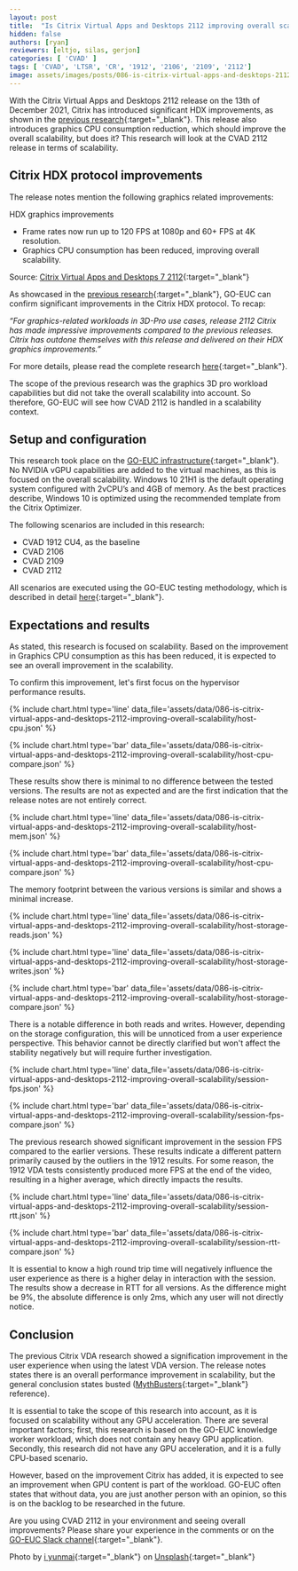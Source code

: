 ```yaml
---
layout: post
title:  "Is Citrix Virtual Apps and Desktops 2112 improving overall scalability?"
hidden: false
authors: [ryan]
reviewers: [eltjo, silas, gerjon]
categories: [ 'CVAD' ]
tags: [ 'CVAD', 'LTSR', 'CR', '1912', '2106', '2109', '2112']
image: assets/images/posts/086-is-citrix-virtual-apps-and-desktops-2112-improving-overall-scalability/is-cvad-2112-improving-overall-scalability-feature-image.png
---
```

With the Citrix Virtual Apps and Desktops 2112 release on the 13th of December 2021, Citrix has introduced significant HDX improvements, as shown in the [previous research](https://www.go-euc.com/significant-hdx-improvements-with-cvad-2112/){:target="_blank"}. This release also introduces graphics CPU consumption reduction, which should improve the overall scalability, but does it? This research will look at the CVAD 2112 release in terms of scalability.

## Citrix HDX protocol improvements
The release notes mention the following graphics related improvements:

HDX graphics improvements

  * Frame rates now run up to 120 FPS at 1080p and 60+ FPS at 4K resolution.
  * Graphics CPU consumption has been reduced, improving overall scalability.

Source: [Citrix Virtual Apps and Desktops 7 2112](https://docs.citrix.com/en-us/citrix-virtual-apps-desktops/whats-new.html){:target="_blank"}

As showcased in the [previous research](https://www.go-euc.com/significant-hdx-improvements-with-cvad-2112/){:target="_blank"}, GO-EUC can confirm significant improvements in the Citrix HDX protocol. To recap: 

<i>“For graphics-related workloads in 3D-Pro use cases, release 2112 Citrix has made impressive improvements compared to the previous releases. Citrix has outdone themselves with this release and delivered on their HDX graphics improvements.”</i>

For more details, please read the complete research [here](https://www.go-euc.com/significant-hdx-improvements-with-cvad-2112/){:target="_blank"}.

The scope of the previous research was the graphics 3D pro workload capabilities but did not take the overall scalability into account. So therefore, GO-EUC will see how CVAD 2112 is handled in a scalability context.

## Setup and configuration
This research took place on the [GO-EUC infrastructure](https://www.go-euc.com/architecture-and-hardware-setup-overview-2020/){:target="_blank"}. No NVIDIA vGPU capabilities are added to the virtual machines, as this is focused on the overall scalability. Windows 10 21H1 is the default operating system configured with 2vCPU’s and 4GB of memory. As the best practices describe, Windows 10 is optimized using the recommended template from the Citrix Optimizer.

The following scenarios are included in this research:

  * CVAD 1912 CU4, as the baseline
  * CVAD 2106
  * CVAD 2109
  * CVAD 2112

All scenarios are executed using the GO-EUC testing methodology, which is described in detail [here](https://www.go-euc.com/insight-in-the-testing-methodology-2020/){:target="_blank"}.

## Expectations and results
As stated, this research is focused on scalability. Based on the improvement in Graphics CPU consumption as this has been reduced, it is expected to see an overall improvement in the scalability.

To confirm this improvement, let's first focus on the hypervisor performance results.

{% include chart.html type='line' data_file='assets/data/086-is-citrix-virtual-apps-and-desktops-2112-improving-overall-scalability/host-cpu.json' %}

{% include chart.html type='bar' data_file='assets/data/086-is-citrix-virtual-apps-and-desktops-2112-improving-overall-scalability/host-cpu-compare.json' %}

These results show there is minimal to no difference between the tested versions. The results are not as expected and are the first indication that the release notes are not entirely correct.

{% include chart.html type='line' data_file='assets/data/086-is-citrix-virtual-apps-and-desktops-2112-improving-overall-scalability/host-mem.json' %}

{% include chart.html type='bar' data_file='assets/data/086-is-citrix-virtual-apps-and-desktops-2112-improving-overall-scalability/host-cpu-compare.json' %}

The memory footprint between the various versions is similar and shows a minimal increase.

{% include chart.html type='line' data_file='assets/data/086-is-citrix-virtual-apps-and-desktops-2112-improving-overall-scalability/host-storage-reads.json' %}

{% include chart.html type='line' data_file='assets/data/086-is-citrix-virtual-apps-and-desktops-2112-improving-overall-scalability/host-storage-writes.json' %}

{% include chart.html type='bar' data_file='assets/data/086-is-citrix-virtual-apps-and-desktops-2112-improving-overall-scalability/host-storage-compare.json' %}

There is a notable difference in both reads and writes. However, depending on the storage configuration, this will be unnoticed from a user experience perspective. This behavior cannot be directly clarified but won't affect the stability negatively but will require further investigation.

{% include chart.html type='line' data_file='assets/data/086-is-citrix-virtual-apps-and-desktops-2112-improving-overall-scalability/session-fps.json' %}

{% include chart.html type='bar' data_file='assets/data/086-is-citrix-virtual-apps-and-desktops-2112-improving-overall-scalability/session-fps-compare.json' %}

The previous research showed significant improvement in the session FPS compared to the earlier versions. These results indicate a different pattern primarily caused by the outliers in the 1912 results. For some reason, the 1912 VDA tests consistently produced more FPS at the end of the video, resulting in a higher average, which directly impacts the results.

{% include chart.html type='line' data_file='assets/data/086-is-citrix-virtual-apps-and-desktops-2112-improving-overall-scalability/session-rtt.json' %}

{% include chart.html type='bar' data_file='assets/data/086-is-citrix-virtual-apps-and-desktops-2112-improving-overall-scalability/session-rtt-compare.json' %}

It is essential to know a high round trip time will negatively influence the user experience as there is a higher delay in interaction with the session. The results show a decrease in RTT for all versions. As the difference might be 9%, the absolute difference is only 2ms, which any user will not directly notice. 

## Conclusion
The previous Citrix VDA research showed a signification improvement in the user experience when using the latest VDA version. The release notes states there is an overall performance improvement in scalability, but the general conclusion states busted ([MythBusters](https://en.wikipedia.org/wiki/MythBusters){:target="_blank"} reference).

It is essential to take the scope of this research into account, as it is focused on scalability without any GPU acceleration. There are several important factors; first, this research is based on the GO-EUC knowledge worker workload, which does not contain any heavy GPU application. Secondly, this research did not have any GPU acceleration, and it is a fully CPU-based scenario.

However, based on the improvement Citrix has added, it is expected to see an improvement when GPU content is part of the workload. GO-EUC often states that without data, you are just another person with an opinion, so this is on the backlog to be researched in the future.

Are you using CVAD 2112 in your environment and seeing overall improvements? Please share your experience in the comments or on the [GO-EUC Slack channel](https://goeuc.slack.com){:target="_blank"}.

Photo by [i yunmai](https://unsplash.com/@yunmai?utm_source=unsplash&utm_medium=referral&utm_content=creditCopyText){:target="_blank"} on [Unsplash](https://unsplash.com/s/photos/scale?utm_source=unsplash&utm_medium=referral&utm_content=creditCopyText){:target="_blank"}

